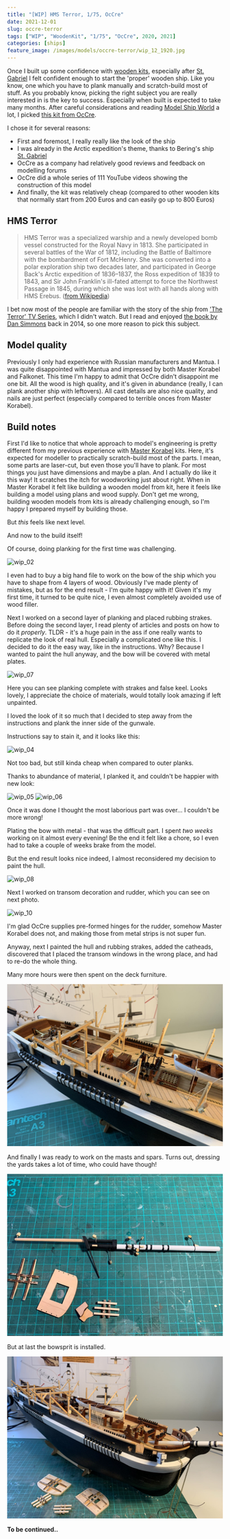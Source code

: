 ```yaml
---
title: "[WIP] HMS Terror, 1/75, OcCre"
date: 2021-12-01
slug: occre-terror
tags: ["WIP", "WoodenKit", "1/75", "OcCre", 2020, 2021]
categories: [ships]
feature_image: /images/models/occre-terror/wip_12_1920.jpg
---
```


Once I built up some confidence with [wooden kits](/tags/woodenkit/), especially after [St. Gabriel](/models/mk-st-gabriel/) I felt
confident enough to start the 'proper' wooden ship. Like you know, one which you have to plank manually and scratch-build most of stuff.
As you probably know, picking the right subject you are really interested in is the key to success. Especially when built is expected
to take many months. After careful considerations and reading [Model Ship World](https://modelshipworld.com/) a lot, I picked 
[this kit from OcCre](https://www.occre.com/hms-terror.html).

I chose it for several reasons: 

* First and foremost, I really really like the look of the ship
* I was already in the Arctic expedition's theme, thanks to Bering's ship [St. Gabriel](/models/mk-st-gabriel/)
* OcCre as a company had relatively good reviews and feedback on modelling forums
* OcCre did a whole series of 111 YouTube videos showing the construction of this model
* And finally, the kit was relatively cheap (compared to other wooden kits that normally start from 200 Euros and can easily go up to 800 Euros)

## HMS Terror
> HMS Terror was a specialized warship and a newly developed bomb vessel constructed for the Royal Navy in 1813. She participated in several battles of the War of 1812, including the Battle of Baltimore with the bombardment of Fort McHenry. She was converted into a polar exploration ship two decades later, and participated in George Back's Arctic expedition of 1836–1837, the Ross expedition of 1839 to 1843, and Sir John Franklin's ill-fated attempt to force the Northwest Passage in 1845, during which she was lost with all hands along with HMS Erebus. ([from Wikipedia](https://en.wikipedia.org/wiki/HMS_Terror_(1813)))

I bet now most of the people are familiar with the story of the ship from ['The Terror' TV Series](https://en.wikipedia.org/wiki/The_Terror_(TV_series)),
which I didn't watch. But I read and enjoyed [the book by Dan Simmons](https://en.wikipedia.org/wiki/The_Terror_(novel)) back in 2014,
so one more reason to pick this subject.

## Model quality

Previously I only had experience with Russian manufacturers and Mantua. I was quite disappointed with Mantua and impressed by both Master Korabel and Falkonet.
This time I'm happy to admit that OcCre didn't disappoint me one bit. All the wood is high quality, and it's given in abundance
(really, I can plank another ship with leftovers). All cast details are also nice quality, and nails are just perfect
(especially compared to terrible onces from Master Korabel).


## Build notes

First I'd like to notice that whole approach to model's engineering is pretty different from my previous experience with [Master Korabel](/tags/master-korabel/) kits.
Here, it's expected for modeller to practically scratch-build most of the parts. I mean, some parts are laser-cut, but even those you'll have to plank.
For most things you just have dimensions and maybe a plan.
And I actually do like it this way! It scratches the itch for woodworking just about right.
When in Master Korabel it felt like building a wooden model from kit, here it feels like building a model using plans and wood supply.
Don't get me wrong, building wooden models from kits is already challenging enough, so I'm happy I prepared myself by building those.

But *this* feels like next level.

And now to the build itself!

Of course, doing planking for the first time was challenging.

![wip_02](/images/models/occre-terror/wip_02_1920.jpg)

I even had to buy a big hand file to work on the bow of the ship which you have to shape from 4 layers of wood.
Obviously I've made plenty of mistakes, but as for the end result - I'm quite happy with it! Given it's my first time, it turned to be quite nice,
I even almost completely avoided use of wood filler.

Next I worked on a second layer of planking and placed rubbing strakes. Before doing the second layer, I read plenty of articles and posts on how to do it *properly*.
TLDR - it's a huge pain in the ass if one really wants to replicate the look of real hull. Especially a complicated one like this.
I decided to do it the easy way, like in the instructions. Why? Because I wanted to paint the hull anyway, and the bow will be covered with metal plates.

![wip_07](/images/models/occre-terror/wip_07_1920.jpg)

Here you can see planking complete with strakes and false keel. Looks lovely, I appreciate the choice of materials, would totally look amazing if left unpainted.

I loved the look of it so much that I decided to step away from the instructions and plank the inner side of the gunwale.

Instructions say to stain it, and it looks like this:

![wip_04](/images/models/occre-terror/wip_04_1920.jpg)

Not too bad, but still kinda cheap when compared to outer planks.

Thanks to abundance of material, I planked it, and couldn't be happier with new look:

![wip_05](/images/models/occre-terror/wip_05_1920.jpg)
![wip_06](/images/models/occre-terror/wip_06_1920.jpg)

Once it was done I thought the most laborious part was over... I couldn't be more wrong!

Plating the bow with metal - that was the difficult part. I spent *two weeks* working on it almost every evening!
Be the end it felt like a chore, so I even had to take a couple of weeks brake from the model.

But the end result looks nice indeed, I almost reconsidered my decision to paint the hull.

![wip_08](/images/models/occre-terror/wip_08_1920.jpg)

Next I worked on transom decoration and rudder, which you can see on next photo.

![wip_10](/images/models/occre-terror/wip_10_1920.jpg)

I'm glad OcCre supplies pre-formed hinges for the rudder, somehow Master Korabel does not, and making those from metal strips is not super fun.

Anyway, next I painted the hull and rubbing strakes, added the catheads, discovered that I placed the transom windows in the wrong place, and had to re-do the whole thing.

Many more hours were then spent on the deck furniture.

![wip_13](/images/models/occre-terror/wip_13_1920.jpg)

And finally I was ready to work on the masts and spars. Turns out, dressing the yards takes a lot of time, who could have though!

![wip_11](/images/models/occre-terror/wip_11_1920.jpg)

But at last the bowsprit is installed.

![wip_12](/images/models/occre-terror/wip_12_1920.jpg)

**To be continued..**
